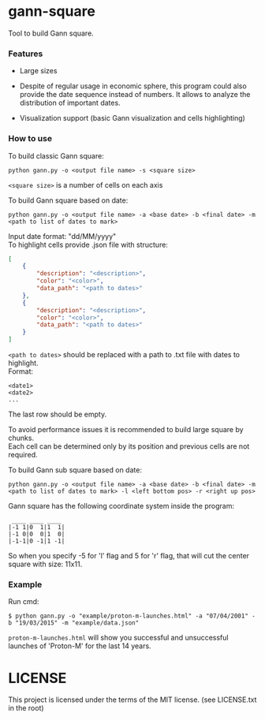 # gann-square

Tool to build Gann square.

### Features

* Large sizes

* Despite of regular usage in economic sphere, this program could also provide the date sequence instead of numbers. It allows to analyze the distribution of important dates.

* Visualization support (basic Gann visualization and cells highlighting)


### How to use  

To build classic Gann square:  
 
```
python gann.py -o <output file name> -s <square size>
```  
  
`<square size>` is a number of cells on each axis  
    
To build Gann square based on date:

```  
python gann.py -o <output file name> -a <base date> -b <final date> -m <path to list of dates to mark>
```  

Input date format: "dd/MM/yyyy"      
To highlight cells provide .json file with structure:    

``` json
[
    {
        "description": "<description>",
        "color": "<color>",
        "data_path": "<path to dates>"
    },
    {
        "description": "<description>",
        "color": "<color>",
        "data_path": "<path to dates>"
    }
]
```  

`<path to dates>` should be replaced with a path to .txt file with dates to highlight.   
Format: 

```  
<date1>  
<date2>  
...

```  

The last row should be empty.  
  
To avoid performance issues it is recommended to build large square by chunks.  
Each cell can be determined only by its position and previous cells are not required.  

To build Gann sub square based on date:  

```  
python gann.py -o <output file name> -a <base date> -b <final date> -m <path to list of dates to mark> -l <left bottom pos> -r <right up pos>
```  

Gann square has the following coordinate system inside the program:  

```  
 ____ ____ ____
|-1 1|0  1|1  1|
|-1 0|0  0|1  0|
|-1-1|0 -1|1 -1|

```  
  
So when you specify -5 for 'l' flag and 5 for 'r' flag, that will cut the center square with size: 11x11.  


### Example  

Run cmd:

```  
$ python gann.py -o "example/proton-m-launches.html" -a "07/04/2001" -b "19/03/2015" -m "example/data.json"
```  

`proton-m-launches.html` will show you successful and unsuccessful launches of 'Proton-M' for the last 14 years. 


# LICENSE
This project is licensed under the terms of the MIT license. (see LICENSE.txt in the root)
    
